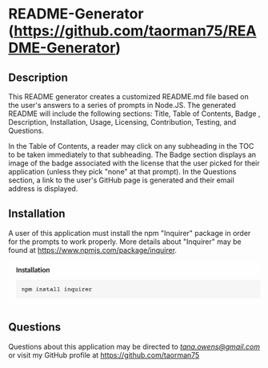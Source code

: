 # README-Generator (https://github.com/taorman75/README-Generator)

## Description

This README generator creates a customized README.md file based on the user's answers to a series of prompts in Node.JS. The generated README will include the following sections: Title, Table of Contents, Badge , Description, Installation, Usage, Licensing, Contribution, Testing, and Questions. 

In the Table of Contents, a reader may click on any subheading in the TOC to be taken immediately to that subheading. The Badge section displays an image of the badge associated with the license that the user picked for their application (unless they pick "none" at that prompt). In the Questions section, a link to the user's GitHub page is generated and their email address is displayed.

## Installation

A user of this application must install the npm "Inquirer" package in order for the prompts to work properly. More details about "Inquirer" may be found at https://www.npmjs.com/package/inquirer.

![npm install inquirer screen shot](https://github.com/taorman75/README-Generator/blob/master/Develop/NPMInquirerInstall.jpg)

## Questions

Questions about this application may be directed to *tana.owens@gmail.com* or visit my GitHub profile at https://github.com/taorman75